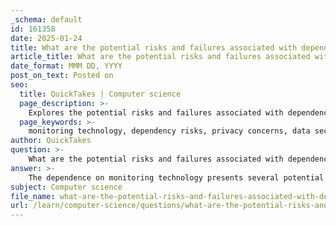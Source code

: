 ```yaml
---
_schema: default
id: 161358
date: 2025-01-24
title: What are the potential risks and failures associated with dependence on monitoring technology?
article_title: What are the potential risks and failures associated with dependence on monitoring technology?
date_format: MMM DD, YYYY
post_on_text: Posted on
seo:
  title: QuickTakes | Computer science
  page_description: >-
    Explores the potential risks and failures associated with dependence on monitoring technology, including privacy issues, data security, and the impact on personal relationships.
  page_keywords: >-
    monitoring technology, dependency risks, privacy concerns, data security, technology addiction, alarm overloading, misinterpretation of data, interpersonal relationships, technological limitations
author: QuickTakes
question: >-
    What are the potential risks and failures associated with dependence on monitoring technology?
answer: >-
    The dependence on monitoring technology presents several potential risks and failures that can impact individuals and organizations alike. Here are some of the key concerns:\n\n1. **Over-Reliance on Technology**: Individuals may become overly dependent on monitoring technologies, such as sleep trackers or health monitors, which can lead to neglecting fundamental practices essential for well-being. For instance, relying solely on a sleep tracker may cause users to overlook basic sleep hygiene practices that are crucial for quality sleep.\n\n2. **Privacy Concerns**: The collection of personal data by monitoring devices raises significant privacy issues. Users may be apprehensive about how their data is used, who has access to it, and whether it is adequately protected. This concern can deter individuals from fully engaging with these technologies, leading to a lack of trust.\n\n3. **Potential for Misinterpretation**: The accuracy of data collected by monitoring technologies can vary, leading to potential misinterpretations. For example, self-reported data or the interpretation of sensor data may not always reflect true conditions, resulting in misguided efforts to improve health or performance based on inaccurate information.\n\n4. **Technological Limitations**: Monitoring technologies may have inherent limitations that affect their effectiveness. For instance, environmental factors can influence the performance of sensors, and the complexity of certain conditions (like pollution levels) may not be adequately captured by existing monitoring systems. This can lead to inadequate responses to critical situations.\n\n5. **Alarm Overloading**: In industrial settings, monitoring systems can suffer from alarm overloading, where too many alerts are generated, leading to desensitization among operators. This can result in critical alarms being ignored or missed, posing safety risks.\n\n6. **Impact on Interpersonal Relationships**: The use of monitoring technologies can have implications for relationships. For example, if one partner uses a sleep tracking device, it may affect the other partner's sleep patterns or create tension regarding privacy and consent. Ethical considerations regarding data sharing and monitoring practices are essential.\n\n7. **Technological Addiction**: The pervasive use of monitoring technologies can contribute to technological addiction, where individuals feel an uncontrollable urge to constantly engage with their devices. This can lead to negative impacts on mental health and social interactions.\n\n8. **Data Security Risks**: The collection and storage of personal data through monitoring technologies expose users to risks of data breaches and cyber-attacks. Ensuring robust data security measures is critical to protect sensitive information from unauthorized access.\n\nIn summary, while monitoring technologies offer numerous benefits, their dependence can lead to significant risks and failures that must be carefully managed to ensure safety, privacy, and overall well-being.
subject: Computer science
file_name: what-are-the-potential-risks-and-failures-associated-with-dependence-on-monitoring-technology.md
url: /learn/computer-science/questions/what-are-the-potential-risks-and-failures-associated-with-dependence-on-monitoring-technology
---
```


&nbsp;